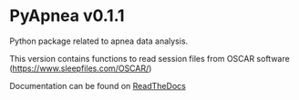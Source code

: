 # PyApnea v0.1.1

Python package related to apnea data analysis.

This version contains functions to read session files from OSCAR software (https://www.sleepfiles.com/OSCAR/)

Documentation can be found on [ReadTheDocs](https://pyapnea.readthedocs.io/en/latest/)



